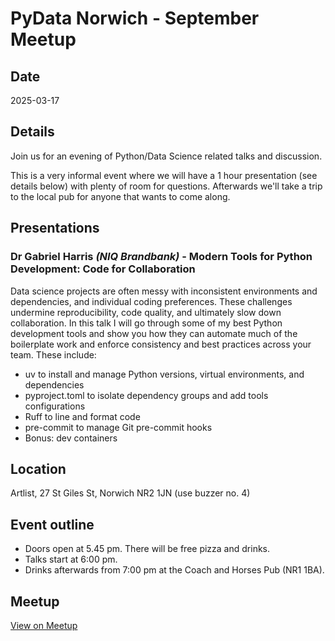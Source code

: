 # PyData Norwich - September Meetup

## Date

2025-03-17

<section markdown="1" class="event-detail">

## Details

Join us for an evening of Python/Data Science related talks and discussion.

This is a very informal event where we will have a 1 hour presentation (see details below) with plenty of room for questions. Afterwards we'll take a trip to the local pub for anyone that wants to come along.

</section>

## Presentations

### Dr Gabriel Harris *(NIQ Brandbank)* - **Modern Tools for Python Development: Code for Collaboration**

Data science projects are often messy with inconsistent environments and dependencies, and individual coding preferences. These challenges undermine reproducibility, code quality, and ultimately slow down collaboration. In this talk I will go through some of my best Python development tools and show you how they can automate much of the boilerplate work and enforce consistency and best practices across your team. These include:

- uv to install and manage Python versions, virtual environments, and dependencies
- pyproject.toml to isolate dependency groups and add tools configurations
- Ruff to line and format code
- pre-commit to manage Git pre-commit hooks
- Bonus: dev containers

<section markdown="1" class="event-detail">

## Location

Artlist, 27 St Giles St, Norwich NR2 1JN (use buzzer no. 4)

## Event outline

- Doors open at 5.45 pm. There will be free pizza and drinks.
- Talks start at 6:00 pm.
- Drinks afterwards from 7:00 pm at the Coach and Horses Pub (NR1 1BA).

</section>

## Meetup

[View on Meetup](https://www.meetup.com/pydata-norwich/events/310992678)
